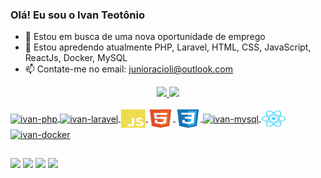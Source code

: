 ### Olá! Eu sou o Ivan Teotônio  



- 🔭 Estou em busca de uma nova oportunidade de emprego
- 🌱 Estou apredendo atualmente PHP, Laravel, HTML, CSS, JavaScript, ReactJs, Docker, MySQL
- 📫 Contate-me no email: junioracioli@outlook.com

<div align="center">
  <a href="https://github.com/ivan-teotonio">
  <img height="180em" src="https://github-readme-stats.vercel.app/api?username=ivan-teotonio&show_icons=true&theme=dracula&include_all_commits=true&count_private=true"/>
  <img height="180em" src="https://github-readme-stats.vercel.app/api/top-langs/?username=ivan-teotonio&layout=compact&langs_count=7&theme=dracula"/>
</div>

<div style="display: inline_block"><br>
<img align="center" alt="ivan-php" height="40" width="50" src="https://cdn.jsdelivr.net/gh/devicons/devicon/icons/php/php-original.svg" />
  <img align="center" alt="ivan-laravel" height="30" width="40" src="https://cdn.jsdelivr.net/gh/devicons/devicon/icons/laravel/laravel-plain-wordmark.svg" />
  <img align="center" alt="ivan-Js" height="30" width="40" src="https://raw.githubusercontent.com/devicons/devicon/master/icons/javascript/javascript-plain.svg">
 <img align="center" alt="ivan-HTML" height="30" width="40" src="https://raw.githubusercontent.com/devicons/devicon/master/icons/html5/html5-original.svg">
  <img align="center" alt="ivan-CSS" height="30" width="40" src="https://raw.githubusercontent.com/devicons/devicon/master/icons/css3/css3-original.svg">
  <img align="center" alt="ivan-mysql" height="30" width="40" src="https://cdn.jsdelivr.net/gh/devicons/devicon/icons/mysql/mysql-original.svg" />
 <img align="center" alt="ivan-React" height="30" width="40" src="https://raw.githubusercontent.com/devicons/devicon/master/icons/react/react-original.svg">
  <img align="center" alt="ivan-docker" height="40" width="50" src="https://cdn.jsdelivr.net/gh/devicons/devicon/icons/docker/docker-original.svg" />
</div>
  
##
  
<div> 
  <a href="https://instagram.com/ivanteotonioacioli" target="_blank"><img src="https://img.shields.io/badge/-Instagram-%23E4405F?style=for-the-badge&logo=instagram&logoColor=white" target="_blank"></a>
<a href="https://discord.com/channels/@me" target="_blank"><img src="https://img.shields.io/badge/Discord-7289DA?style=for-the-badge&logo=discord&logoColor=white" target="_blank"></a> 
  <a href = "mailto:ivanteotonio256@gmail.com"><img src="https://img.shields.io/badge/-Gmail-%23333?style=for-the-badge&logo=gmail&logoColor=white" target="_blank"></a>
  <a href="https://www.linkedin.com/mwlite/in/ivan-teotonio" target="_blank"><img src="https://img.shields.io/badge/-LinkedIn-%230077B5?style=for-the-badge&logo=linkedin&logoColor=white" target="_blank"></a> 
</div>
  
  

  
